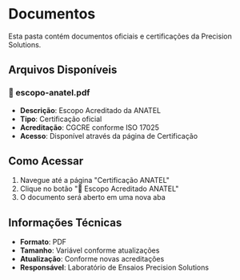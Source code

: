 # Documentos

Esta pasta contém documentos oficiais e certificações da Precision Solutions.

## Arquivos Disponíveis

### 📄 escopo-anatel.pdf
- **Descrição**: Escopo Acreditado da ANATEL
- **Tipo**: Certificação oficial
- **Acreditação**: CGCRE conforme ISO 17025
- **Acesso**: Disponível através da página de Certificação

## Como Acessar

1. Navegue até a página "Certificação ANATEL"
2. Clique no botão "📄 Escopo Acreditado ANATEL"
3. O documento será aberto em uma nova aba

## Informações Técnicas

- **Formato**: PDF
- **Tamanho**: Variável conforme atualizações
- **Atualização**: Conforme novas acreditações
- **Responsável**: Laboratório de Ensaios Precision Solutions
